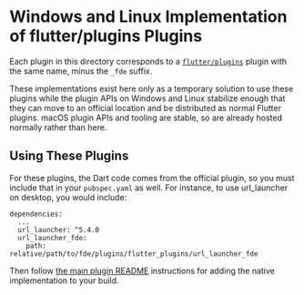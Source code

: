 # Windows and Linux Implementation of flutter/plugins Plugins

Each plugin in this directory corresponds to a
[`flutter/plugins`](https://github.com/flutter/plugins) plugin with the
same name, minus the `_fde` suffix.

These implementations exist here only as a temporary solution to use these
plugins while the plugin APIs on Windows and Linux stabilize enough that
they can move to an official location and be distributed as normal Flutter
plugins. macOS plugin APIs and tooling are stable, so are already hosted
normally rather than here.

## Using These Plugins

For these plugins, the Dart code comes from the official plugin, so you
must include that in your `pubspec.yaml` as well. For instance, to use
url\_launcher on desktop, you would include:

```
dependencies:
  ...
  url_launcher: ^5.4.0
  url_launcher_fde:
    path: relative/path/to/fde/plugins/flutter_plugins/url_launcher_fde
```

Then follow [the main plugin README](../README.md) instructions for
adding the native implementation to your build.
